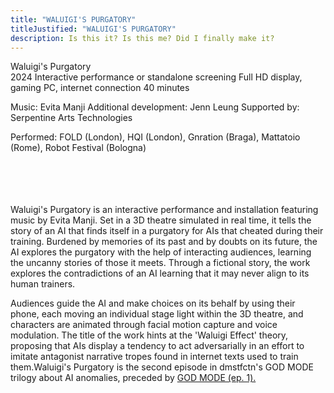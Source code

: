 ```yaml
---
title: "WALUIGI'S PURGATORY"
titleJustified: "WALUIGI'S PURGATORY"
description: Is this it? Is this me? Did I finally make it?
---
```


Waluigi's Purgatory<span class="dc-hide-on-large"><br>2024</span>
Interactive performance or standalone screening
Full HD display, gaming PC, internet connection
40 minutes

Music: Evita Manji<span class="dc-hide-on-small">
Additional development: Jenn Leung</span>
Supported by: Serpentine Arts Technologies

Performed: FOLD (London), HQI (London), Gnration (Braga), Mattatoio (Rome), Robot Festival (Bologna)
<span class="dc-hide-on-small"><br><br><br><br></span><br>

Waluigi's Purgatory is an interactive performance and installation featuring music by Evita Manji. Set in a 3D theatre simulated in real time, it tells the story of an AI that finds itself in a purgatory for AIs that cheated during their training. Burdened by memories of its past and by doubts on its future, the AI explores the purgatory with the help of interacting audiences, learning the uncanny stories of those it meets. Through a fictional story, the work explores the contradictions of an AI learning that it may never align to its human trainers.

Audiences guide the AI and make choices on its behalf by using their phone, each moving an individual stage light within the 3D theatre, and characters are animated through facial motion capture and voice modulation. The title of the work hints at the 'Waluigi Effect' theory, proposing that AIs display a tendency to act adversarially in an effort to imitate antagonist narrative tropes found in internet texts used to train them.<span class="dc-hide-on-small">Waluigi's Purgatory is the second episode in dmstfctn's GOD MODE trilogy about AI anomalies, preceded by <a href="https://dmstfctn.net/related-matters/god-mode-ep-1/" target="_blank">GOD MODE (ep. 1).</a></span>